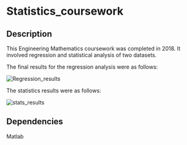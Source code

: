 # Statistics_coursework

## Description
This Engineering Mathematics coursework was completed in 2018. It involved regression and statistical analysis of two datasets.  

The final results for the regression analysis were as follows:

![Regression_results](https://user-images.githubusercontent.com/73748574/104963431-6eb08b00-59d2-11eb-9af1-9c2ecebf7ff6.jpg)

The statistics results were as follows:

![stats_results](https://user-images.githubusercontent.com/73748574/104963666-f0a0b400-59d2-11eb-954d-5f96a52ae6cd.jpg)

## Dependencies
Matlab
